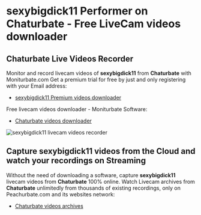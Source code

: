 # sexybigdick11 Performer on Chaturbate - Free LiveCam videos downloader

## Chaturbate Live Videos Recorder

Monitor and record livecam videos of **sexybigdick11** from **Chaturbate** with Moniturbate.com
Get a premium trial for free by just and only registering with your Email address:
* [sexybigdick11 Premium videos downloader](https://moniturbate.com/request-demo-licence-key.html)

Free livecam videos downloader - Moniturbate Software:
* [Chaturbate videos downloader](https://moniturbate.com/moniturbate-download-software.html)

![sexybigdick11 livecam videos recorder](https://peachurnet.com/templates/moniturbate-software.png)


## Capture sexybigdick11 videos from the Cloud and watch your recordings on Streaming

Without the need of downloading a software, capture **sexybigdick11** livecam videos from **Chaturbate** 100% online.
Watch Livecam archives from **Chaturbate** unlimitedly from thousands of existing recordings, only on Peachurbate.com and its websites network:
* [Chaturbate videos archives](https://peachurnet.com/)